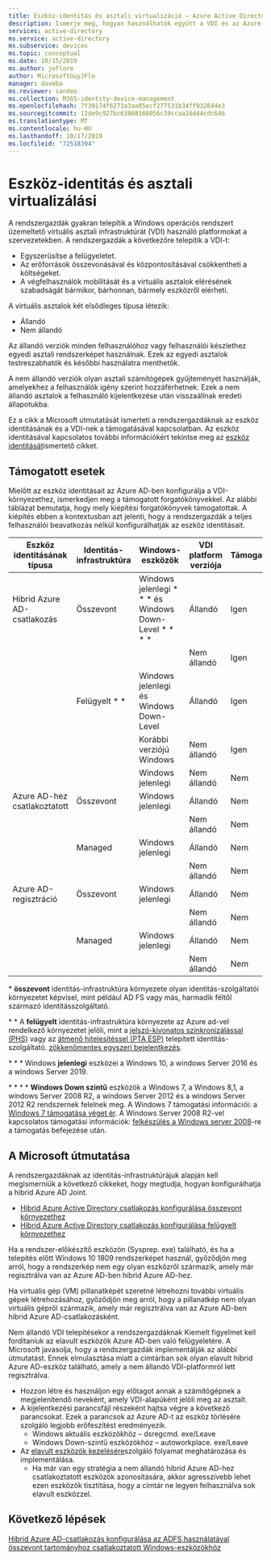 ```yaml
---
title: Eszköz-identitás és asztali virtualizáció – Azure Active Directory
description: Ismerje meg, hogyan használhatók együtt a VDI és az Azure AD-eszköz identitásai
services: active-directory
ms.service: active-directory
ms.subservice: devices
ms.topic: conceptual
ms.date: 10/15/2019
ms.author: joflore
author: MicrosoftGuyJFlo
manager: daveba
ms.reviewer: sandeo
ms.collection: M365-identity-device-management
ms.openlocfilehash: 7f30174f6271a3aa85ecf277531b34ff932644e3
ms.sourcegitcommit: 12de9c927bc63868168056c39ccaa16d44cdc646
ms.translationtype: MT
ms.contentlocale: hu-HU
ms.lasthandoff: 10/17/2019
ms.locfileid: "72518394"
---
```

# <a name="device-identity-and-desktop-virtualization"></a>Eszköz-identitás és asztali virtualizálási

A rendszergazdák gyakran telepítik a Windows operációs rendszert üzemeltető virtuális asztali infrastruktúrát (VDI) használó platformokat a szervezetekben. A rendszergazdák a következőre telepítik a VDI-t:

- Egyszerűsítse a felügyeletet.
- Az erőforrások összevonásával és központosításával csökkentheti a költségeket.
- A végfelhasználók mobilitását és a virtuális asztalok elérésének szabadságát bármikor, bárhonnan, bármely eszközről elérheti.

A virtuális asztalok két elsődleges típusa létezik:

- Állandó
- Nem állandó

Az állandó verziók minden felhasználóhoz vagy felhasználói készlethez egyedi asztali rendszerképet használnak. Ezek az egyedi asztalok testreszabhatók és későbbi használatra menthetők. 

A nem állandó verziók olyan asztali számítógépek gyűjteményét használják, amelyekhez a felhasználók igény szerint hozzáférhetnek. Ezek a nem állandó asztalok a felhasználó kijelentkezése után visszaállnak eredeti állapotukba.

Ez a cikk a Microsoft útmutatását ismerteti a rendszergazdáknak az eszköz identitásának és a VDI-nek a támogatásával kapcsolatban. Az eszköz identitásával kapcsolatos további információkért tekintse meg az [eszköz identitását](overview.md)ismertető cikket.

## <a name="supported-scenarios"></a>Támogatott esetek

Mielőtt az eszköz identitásait az Azure AD-ben konfigurálja a VDI-környezethez, ismerkedjen meg a támogatott forgatókönyvekkel. Az alábbi táblázat bemutatja, hogy mely kiépítési forgatókönyvek támogatottak. A kiépítés ebben a kontextusban azt jelenti, hogy a rendszergazdák a teljes felhasználói beavatkozás nélkül konfigurálhatják az eszköz identitásait.

| Eszköz identitásának típusa | Identitás-infrastruktúra | Windows-eszközök | VDI platform verziója | Támogatott |
| --- | --- | --- | --- | --- |
| Hibrid Azure AD-csatlakozás | Összevont | Windows jelenlegi * * * és Windows Down-Level * * * * | Állandó | Igen |
|   |   |   | Nem állandó | Igen |
|   | Felügyelt * * | Windows jelenlegi és Windows Down-Level | Állandó | Igen |
|   |   | Korábbi verziójú Windows | Nem állandó | Igen |
|   |   | Windows jelenlegi | Nem állandó | Nem |
| Azure AD-hez csatlakoztatott | Összevont | Windows jelenlegi | Állandó | Nem |
|   |   |   | Nem állandó | Nem |
|   | Managed | Windows jelenlegi | Állandó | Nem |
|   |   |   | Nem állandó | Nem |
| Azure AD-regisztráció | Összevont | Windows jelenlegi | Állandó | Nem |
|   |   |   | Nem állandó | Nem |
|   | Managed | Windows jelenlegi | Állandó | Nem |
|   |   |   | Nem állandó | Nem |

\* **összevont** identitás-infrastruktúra környezete olyan identitás-szolgáltatói környezetet képvisel, mint például AD FS vagy más, harmadik féltől származó identitásszolgáltató.

\* \* A **felügyelt** identitás-infrastruktúra környezete az Azure ad-vel rendelkező környezetet jelöli, mint a [jelszó-kivonatos szinkronizálással (PHS)](../hybrid/whatis-phs.md) vagy az [átmenő hitelesítéssel (PTA ESP)](../hybrid/how-to-connect-pta.md) telepített identitás-szolgáltató. [ zökkenőmentes egyszeri bejelentkezés](../hybrid/how-to-connect-sso.md).

\* \* \* Windows **jelenlegi** eszközei a Windows 10, a windows Server 2016 és a windows Server 2019.

\* \* \* \* **Windows Down szintű** eszközök a Windows 7, a Windows 8,1, a windows Server 2008 R2, a windows Server 2012 és a windows Server 2012 R2 rendszernek felelnek meg. A Windows 7 támogatási információi: a [Windows 7 támogatása véget ér](https://www.microsoft.com/microsoft-365/windows/end-of-windows-7-support). A Windows Server 2008 R2-vel kapcsolatos támogatási információk: [felkészülés a Windows server 2008](https://www.microsoft.com/cloud-platform/windows-server-2008)-re a támogatás befejezése után.

## <a name="microsofts-guidance"></a>A Microsoft útmutatása

A rendszergazdáknak az identitás-infrastruktúrájuk alapján kell megismerniük a következő cikkeket, hogy megtudja, hogyan konfigurálhatja a hibrid Azure AD Joint.

- [Hibrid Azure Active Directory csatlakozás konfigurálása összevont környezethez](hybrid-azuread-join-federated-domains.md)
- [Hibrid Azure Active Directory csatlakozás konfigurálása felügyelt környezethez](hybrid-azuread-join-managed-domains.md)

Ha a rendszer-előkészítő eszközön (Sysprep. exe) található, és ha a telepítés előtt Windows 10 1809 rendszerképet használ, győződjön meg arról, hogy a rendszerkép nem egy olyan eszközről származik, amely már regisztrálva van az Azure AD-ben hibrid Azure AD-hez.

Ha virtuális gép (VM) pillanatképét szeretné létrehozni további virtuális gépek létrehozásához, győződjön meg arról, hogy a pillanatkép nem olyan virtuális gépről származik, amely már regisztrálva van az Azure AD-ben hibrid Azure AD-csatlakozásként.

Nem állandó VDI telepítésekor a rendszergazdáknak Kiemelt figyelmet kell fordítaniuk az elavult eszközök Azure AD-ben való felügyeletére. A Microsoft javasolja, hogy a rendszergazdák implementálják az alábbi útmutatást. Ennek elmulasztása miatt a címtárban sok olyan elavult hibrid Azure AD-eszköz található, amely a nem állandó VDI-platformról lett regisztrálva.

- Hozzon létre és használjon egy előtagot annak a számítógépnek a megjelenítendő neveként, amely VDI-alapúként jelöli meg az asztalt.
- A kijelentkezési parancsfájl részeként hajtsa végre a következő parancsokat. Ezek a parancsok az Azure AD-t az eszköz törlésére szolgáló legjobb erőfeszítést eredményezik.
   - Windows aktuális eszközökhöz – dsregcmd. exe/Leave
   - Windows Down-szintű eszközökhöz – autoworkplace. exe/Leave
- Az [elavult eszközök kezelésére](manage-stale-devices.md)szolgáló folyamat meghatározása és implementálása.
   - Ha már van egy stratégia a nem állandó hibrid Azure AD-hez csatlakoztatott eszközök azonosítására, akkor agresszívebb lehet ezen eszközök tisztítása, hogy a címtár ne legyen felhasználva sok elavult eszközzel.
 
## <a name="next-steps"></a>Következő lépések

[Hibrid Azure AD-csatlakozás konfigurálása az ADFS használatával összevont tartományhoz csatlakoztatott Windows-eszközökhöz](manage-stale-devices.md)
